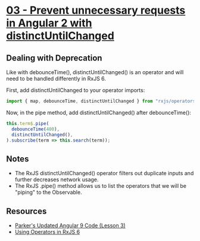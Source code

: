 # [03 - Prevent unnecessary requests in Angular 2 with distinctUntilChanged](https://egghead.io/lessons/angular-prevent-unnecessary-requests-in-angular-2-with-distinctuntilchanged)

## Dealing with Deprecation

Like with debounceTime(), distinctUntilChanged() is an operator and will need to be handled differently in RxJS 6.

First, add distinctUntilChanged to your operator imports:
```javascript
import { map, debounceTime, distinctUntilChanged } from "rxjs/operators";
```
Now, in the pipe method, add distinctUntilChanged() after debounceTime():
```javascript
this.term$.pipe(
  debounceTime(400),
  distinctUntilChanged(),
).subscribe(term => this.search(term));
```
## Notes
- The RxJS distinctUntilChanged() operator filters out duplicate inputs and further decreases network usage.
- The RxJS .pipe() method allows us to list the operators that we will be "piping" to the Observable.
## Resources
- [Parker's Updated Angular 9 Code (Lesson 3)](https://github.com/ParkerGits/build-an-angular-instant-search-component/tree/03-angular-prevent-unnecessary-requests-in-angular-2-with-distinctuntilchanged)
- [Using Operators in RxJS 6](https://academind.com/learn/javascript/rxjs-6-what-changed/#using-operators-in-rxjs-6)
